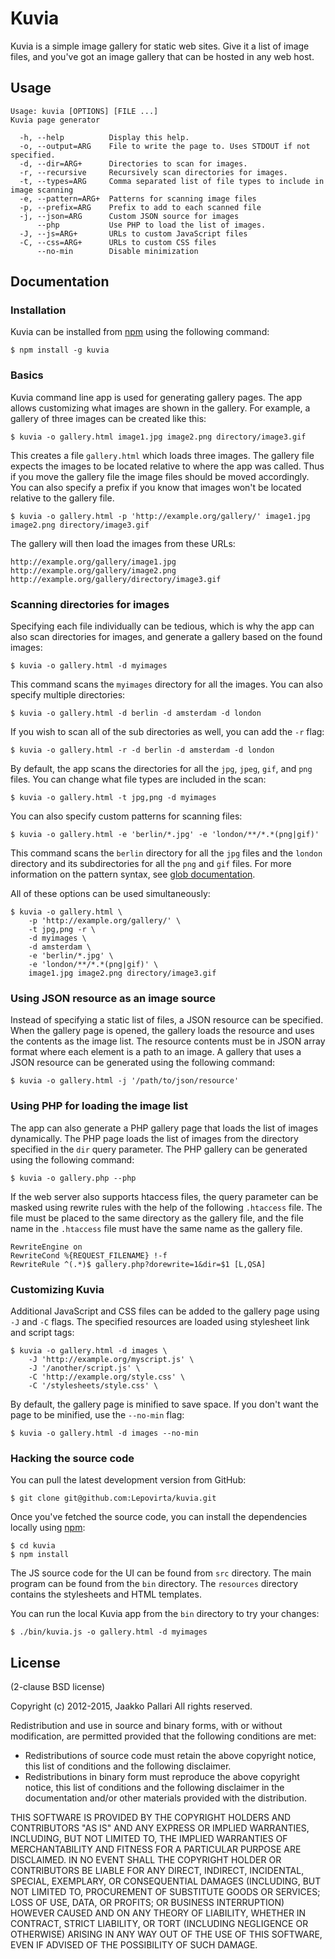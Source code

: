 # Kuvia

Kuvia is a simple image gallery for static web sites.
Give it a list of image files, and you've got an image gallery that can be hosted in any web host.

## Usage

    Usage: kuvia [OPTIONS] [FILE ...]
    Kuvia page generator
    
      -h, --help          Display this help.
      -o, --output=ARG    File to write the page to. Uses STDOUT if not specified.
      -d, --dir=ARG+      Directories to scan for images.
      -r, --recursive     Recursively scan directories for images.
      -t, --types=ARG     Comma separated list of file types to include in image scanning
      -e, --pattern=ARG+  Patterns for scanning image files
      -p, --prefix=ARG    Prefix to add to each scanned file
      -j, --json=ARG      Custom JSON source for images
          --php           Use PHP to load the list of images.
      -J, --js=ARG+       URLs to custom JavaScript files
      -C, --css=ARG+      URLs to custom CSS files
          --no-min        Disable minimization
    

## Documentation

### Installation

Kuvia can be installed from [npm][] using the following command:

    $ npm install -g kuvia

### Basics

Kuvia command line app is used for generating gallery pages.
The app allows customizing what images are shown in the gallery.
For example, a gallery of three images can be created like this:

    $ kuvia -o gallery.html image1.jpg image2.png directory/image3.gif

This creates a file `gallery.html` which loads three images.
The gallery file expects the images to be located relative to where the app was called.
Thus if you move the gallery file the image files should be moved accordingly.
You can also specify a prefix if you know that images won't be located relative to the gallery file.

    $ kuvia -o gallery.html -p 'http://example.org/gallery/' image1.jpg image2.png directory/image3.gif

The gallery will then load the images from these URLs:

    http://example.org/gallery/image1.jpg
    http://example.org/gallery/image2.png
    http://example.org/gallery/directory/image3.gif

### Scanning directories for images

Specifying each file individually can be tedious, which is why the app can also scan directories for images, and generate a gallery based on the found images:

    $ kuvia -o gallery.html -d myimages

This command scans the `myimages` directory for all the images.
You can also specify multiple directories:

    $ kuvia -o gallery.html -d berlin -d amsterdam -d london

If you wish to scan all of the sub directories as well, you can add the `-r` flag:

    $ kuvia -o gallery.html -r -d berlin -d amsterdam -d london

By default, the app scans the directories for all the `jpg`, `jpeg`, `gif`, and `png` files.
You can change what file types are included in the scan:

    $ kuvia -o gallery.html -t jpg,png -d myimages

You can also specify custom patterns for scanning files:

    $ kuvia -o gallery.html -e 'berlin/*.jpg' -e 'london/**/*.*(png|gif)'

This command scans the `berlin` directory for all the `jpg` files and the `london` directory and its subdirectories for all the `png` and `gif` files.
For more information on the pattern syntax, see [glob documentation](https://github.com/isaacs/node-glob#glob-primer).

All of these options can be used simultaneously:

    $ kuvia -o gallery.html \
        -p 'http://example.org/gallery/' \
        -t jpg,png -r \
        -d myimages \
        -d amsterdam \
        -e 'berlin/*.jpg' \
        -e 'london/**/*.*(png|gif)' \
        image1.jpg image2.png directory/image3.gif

### Using JSON resource as an image source

Instead of specifying a static list of files, a JSON resource can be specified.
When the gallery page is opened, the gallery loads the resource and uses the contents as the image list. 
The resource contents must be in JSON array format where each element is a path to an image.
A gallery that uses a JSON resource can be generated using the following command:

    $ kuvia -o gallery.html -j '/path/to/json/resource'

### Using PHP for loading the image list

The app can also generate a PHP gallery page that loads the list of images dynamically.
The PHP page loads the list of images from the directory specified in the `dir` query parameter.
The PHP gallery can be generated using the following command:

    $ kuvia -o gallery.php --php

If the web server also supports htaccess files, the query parameter can be masked using rewrite rules with the help of the following `.htaccess` file.
The file must be placed to the same directory as the gallery file, and the file name in the `.htaccess` file must have the same name as the gallery file.

    RewriteEngine on
    RewriteCond %{REQUEST_FILENAME} !-f
    RewriteRule ^(.*)$ gallery.php?dorewrite=1&dir=$1 [L,QSA]

### Customizing Kuvia

Additional JavaScript and CSS files can be added to the gallery page using `-J` and `-C` flags.
The specified resources are loaded using stylesheet link and script tags:

    $ kuvia -o gallery.html -d images \
        -J 'http://example.org/myscript.js' \
        -J '/another/script.js' \
        -C 'http://example.org/style.css' \
        -C '/stylesheets/style.css' \

By default, the gallery page is minified to save space.
If you don't want the page to be minified, use the `--no-min` flag:

    $ kuvia -o gallery.html -d images --no-min

### Hacking the source code

You can pull the latest development version from GitHub:

    $ git clone git@github.com:Lepovirta/kuvia.git

Once you've fetched the source code, you can install the dependencies locally using [npm][]:

    $ cd kuvia
    $ npm install

The JS source code for the UI can be found from `src` directory.
The main program can be found from the `bin` directory.
The `resources` directory contains the stylesheets and HTML templates.

You can run the local Kuvia app from the `bin` directory to try your changes:

    $ ./bin/kuvia.js -o gallery.html -d myimages

[npm]: https://www.npmjs.com/


## License

(2-clause BSD license)

Copyright (c) 2012-2015, Jaakko Pallari
All rights reserved.

Redistribution and use in source and binary forms, with or without
modification, are permitted provided that the following conditions are met:

* Redistributions of source code must retain the above copyright notice, this
list of conditions and the following disclaimer.
* Redistributions in binary form must reproduce the above copyright notice,
this list of conditions and the following disclaimer in the documentation
and/or other materials provided with the distribution.

THIS SOFTWARE IS PROVIDED BY THE COPYRIGHT HOLDERS AND CONTRIBUTORS "AS IS" AND
ANY EXPRESS OR IMPLIED WARRANTIES, INCLUDING, BUT NOT LIMITED TO, THE IMPLIED
WARRANTIES OF MERCHANTABILITY AND FITNESS FOR A PARTICULAR PURPOSE ARE
DISCLAIMED. IN NO EVENT SHALL THE COPYRIGHT HOLDER OR CONTRIBUTORS BE LIABLE
FOR ANY DIRECT, INDIRECT, INCIDENTAL, SPECIAL, EXEMPLARY, OR CONSEQUENTIAL
DAMAGES (INCLUDING, BUT NOT LIMITED TO, PROCUREMENT OF SUBSTITUTE GOODS OR
SERVICES; LOSS OF USE, DATA, OR PROFITS; OR BUSINESS INTERRUPTION) HOWEVER
CAUSED AND ON ANY THEORY OF LIABILITY, WHETHER IN CONTRACT, STRICT LIABILITY,
OR TORT (INCLUDING NEGLIGENCE OR OTHERWISE) ARISING IN ANY WAY OUT OF THE USE
OF THIS SOFTWARE, EVEN IF ADVISED OF THE POSSIBILITY OF SUCH DAMAGE.

